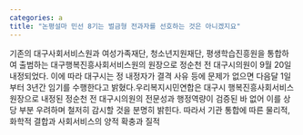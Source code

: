 ```yaml
---
categories: a
title: "논평설마 민선 8기는 벌금형 전과자를 선호하는 것은 아니겠지요"
---
```

기존의 대구사회서비스원과 여성가족재단, 청소년지원재단, 평생학습진흥원을 통합하여 출범하는 대구행복진흥사회서비스원의 원장으로 정순천 전 대구시의원이 9월 20일 내정되었다. 이에 따라 대구시는 정 내정자가 결격 사유 등에 문제가 없으면 다음달 1일부터 3년간 임기를 수행한다고 밝혔다.우리복지시민연합은 대구시 행복진흥사회서비스원장으로 내정된 정순천 전 대구시의원의 전문성과 행정역량이 검증된 바 없어 이를 상당 부분 우려하며 철저히 감시할 것을 분명히 밝힌다. 따라서 기관 통합에 따른 물리적, 화학적 결합과 사회서비스의 양적 확충과 질적